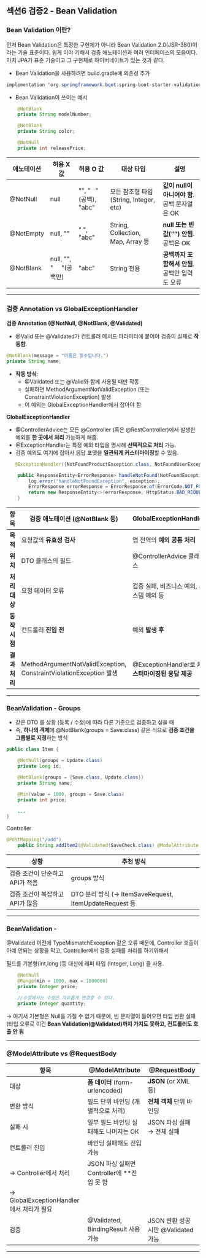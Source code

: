 ## 섹션6 검증2 - Bean Validation

### Bean Validation 이란?

먼저 Bean Validation은 특정한 구현체가 아니라 Bean Validation 2.0(JSR-380)이라는 기술 표준이다. 쉽게 이야
기해서 검증 애노테이션과 여러 인터페이스의 모음이다. 마치 JPA가 표준 기술이고 그 구현체로 하이버네이트가 있는
것과 같다.

- Bean Validation을 사용하려면 build.gradle에 의존성 추가

```java
implementation 'org.springframework.boot:spring-boot-starter-validation'
```

- Bean Validation이 쓰이는 예시

```java
    @NotBlank
    private String modelNumber;

    @NotBlank
    private String color;

    @NotNull
    private int releasePrice;
```

| **애노테이션** | **허용 X 값** | **허용 O 값** | **대상 타입** | **설명** |
| --- | --- | --- | --- | --- |
| @NotNull | null | "", "   " (공백), "abc" | 모든 참조형 타입 (String, Integer, etc) | **값이 null이 아니어야 함**. 공백 문자열은 OK |
| @NotEmpty | null, "" | " ", "abc" | String, Collection, Map, Array 등 | **null 또는 빈 값(””) 안됨**. 공백은 OK |
| @NotBlank | null, "", "     "(공백만) | "abc" | String 전용 | **공백까지 포함해서 안됨**. 공백만 입력도 오류 |

---

### **검증 Annotation vs GlobalExceptionHandler**

**검증 Annotation (@NotNull, @NotBlank, @Validated)**

- @Valid 또는 @Validated가 컨트롤러 메서드 파라미터에 붙어야 검증이 실제로 **작동함**.

```java
@NotBlank(message = "이름은 필수입니다.")
private String name;
```

- **작동 방식**:
    - @Validated 또는 @Valid와 함께 사용될 때만 작동
    - 실패하면 MethodArgumentNotValidException (또는 ConstraintViolationException) 발생
    - 이 예외는 GlobalExceptionHandler에서 잡아야 함

**GlobalExceptionHandler** 

- @ControllerAdvice는 모든 @Controller (혹은 @RestController)에서 발생한 예외를 **한 곳에서 처리** 가능하게 해줌.
- @ExceptionHandler는 특정 예외 타입을 명시해 **선택적으로 처리** 가능.
- 검증 예외도 여기에 잡아서 응답 포맷을 **일관되게 커스터마이징**할 수 있음.

```java
   @ExceptionHandler({NotFoundProductException.class, NotFoundUserException.class, NotFoundBidException.class})

    public ResponseEntity<ErrorResponse> handleNotFound(NotFoundException exception) {
        log.error("handleNotFoundException", exception);
        ErrorResponse errorResponse = ErrorResponse.of(ErrorCode.NOT_FOUND_RESOURCE);
        return new ResponseEntity<>(errorResponse, HttpStatus.BAD_REQUEST);
    }
```

| **항목** | **검증 애노테이션 (@NotBlank 등)** | **GlobalExceptionHandler** |
| --- | --- | --- |
| **목적** | 요청값의 **유효성 검사** | 앱 전역의 **예외 공통 처리** |
| **위치** | DTO 클래스의 필드 | @ControllerAdvice 클래스 |
| **처리 대상** | 요청 데이터 오류 | 검증 실패, 비즈니스 예외, 시스템 예외 등 |
| **동작 시점** | 컨트롤러 **진입 전** | 예외 **발생 후** |
| **결과 처리** | MethodArgumentNotValidException, ConstraintViolationException 발생 | @ExceptionHandler로 **커스터마이징된 응답 제공** |

---

### BeanValidation - Groups

- 같은 DTO 를 상황 (등록 / 수정)에 따라 다른 기준으로 검증하고 싶을 때
- 즉, **하나의 객체**에 @NotBlank(groups = Save.class) 같은 식으로 **검증 조건을 그룹별로 지정**하는 방식

```java
public class Item {

    @NotNull(groups = Update.class)
    private Long id; 

    @NotBlank(groups = {Save.class, Update.class})
    private String name; 

    @Min(value = 1000, groups = Save.class)
    private int price; 

    ...
}
```

Controller

```java
@PostMapping("/add")
    public String addItem2(@Validated(SaveCheck.class) @ModelAttribute Item item, BindingResult bindingResult, RedirectAttributes redirectAttributes) {

```

| **상황** | **추천 방식** |
| --- | --- |
| 검증 조건이 단순하고 API가 적음 | groups 방식 |
| 검증 조건이 복잡하고 API가 많음 | DTO 분리 방식 (→ ItemSaveRequest, ItemUpdateRequest 등 |

---

### BeanValidation -

@Validated 이전에 TypeMismatchException 같은 오류 때문에, Controller 호출이 아예 안되는 상황을 막고, Controller에서 검증 실패를 처리를 하기위해서

필드를 기본형(int,long )등 대신에 래퍼 타입 (Integer, Long) 을 사용.

```java
    @NotNull
    @Range(min = 1000, max = 1000000)
    private Integer price;

    //수정에서는 수량은 자유롭게 변경할 수 있다.
    private Integer quantity;
```

→ 여기서 기본형은 Null을 가질 수 없기 때문에, 빈 문자열이 들어오면 타입 변환 실패 
(타입 오류로 이건 **Bean Validation(@Validated)까지 가지도 못하고, 컨트롤러도 호출 안 됨**

---

### **@ModelAttribute vs @RequestBody**

| **항목** | @ModelAttribute | @RequestBody |
| --- | --- | --- |
| 대상 | **폼 데이터** (form-urlencoded) | **JSON** (or XML 등) |
| 변환 방식 | 필드 단위 바인딩 (개별적으로 처리) | **전체 객체** 단위 바인딩 |
| 실패 시 | 일부 필드 바인딩 실패해도 나머지는 OK | JSON 파싱 실패 → 전체 실패 |
| 컨트롤러 진입 | 바인딩 실패해도 진입 가능
→ Controller에서 처리  | JSON 파싱 실패면 Controller에 **진입 못 함 
→ GlobalExceptionHandler에서 처리가 필요|
| 검증 | @Validated, BindingResult 사용 가능 | JSON 변환 성공 시만 @Validated 가능 |

---